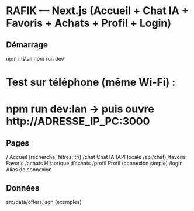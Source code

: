 ﻿# RAFIK — Next.js (Accueil + Chat IA + Favoris + Achats + Profil + Login)

## Démarrage
npm install
npm run dev
# Test sur téléphone (même Wi-Fi) :
# npm run dev:lan  -> puis ouvre http://ADRESSE_IP_PC:3000

## Pages
/                Accueil (recherche, filtres, tri)
/chat            Chat IA (API locale /api/chat)
/favoris         Favoris
/achats          Historique d’achats
/profil          Profil (connexion simple)
/login           Alias de connexion

## Données
src/data/offers.json  (exemples)
